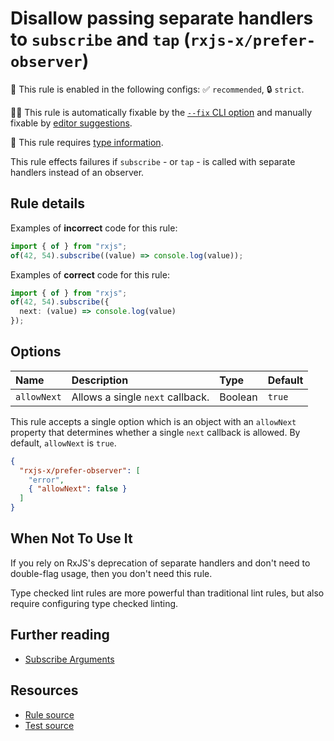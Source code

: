 # Disallow passing separate handlers to `subscribe` and `tap` (`rxjs-x/prefer-observer`)

💼 This rule is enabled in the following configs: ✅ `recommended`, 🔒 `strict`.

🔧💡 This rule is automatically fixable by the [`--fix` CLI option](https://eslint.org/docs/latest/user-guide/command-line-interface#--fix) and manually fixable by [editor suggestions](https://eslint.org/docs/latest/use/core-concepts#rule-suggestions).

💭 This rule requires [type information](https://typescript-eslint.io/linting/typed-linting).

<!-- end auto-generated rule header -->

This rule effects failures if `subscribe` - or `tap` - is called with separate handlers instead of an observer.

## Rule details

Examples of **incorrect** code for this rule:

```ts
import { of } from "rxjs";
of(42, 54).subscribe((value) => console.log(value));
```

Examples of **correct** code for this rule:

```ts
import { of } from "rxjs";
of(42, 54).subscribe({
  next: (value) => console.log(value)
});
```

## Options

<!-- begin auto-generated rule options list -->

| Name        | Description                      | Type    | Default |
| :---------- | :------------------------------- | :------ | :------ |
| `allowNext` | Allows a single `next` callback. | Boolean | `true`  |

<!-- end auto-generated rule options list -->

This rule accepts a single option which is an object with an `allowNext` property that determines whether a single `next` callback is allowed. By default, `allowNext` is `true`.

```json
{
  "rxjs-x/prefer-observer": [
    "error",
    { "allowNext": false }
  ]
}
```

## When Not To Use It

If you rely on RxJS's deprecation of separate handlers and don't need to double-flag usage,
then you don't need this rule.

Type checked lint rules are more powerful than traditional lint rules, but also require configuring type checked linting.

## Further reading

- [Subscribe Arguments](https://rxjs.dev/deprecations/subscribe-arguments)

## Resources

- [Rule source](https://github.com/JasonWeinzierl/eslint-plugin-rxjs-x/blob/main/src/rules/prefer-observer.ts)
- [Test source](https://github.com/JasonWeinzierl/eslint-plugin-rxjs-x/blob/main/tests/rules/prefer-observer.test.ts)
